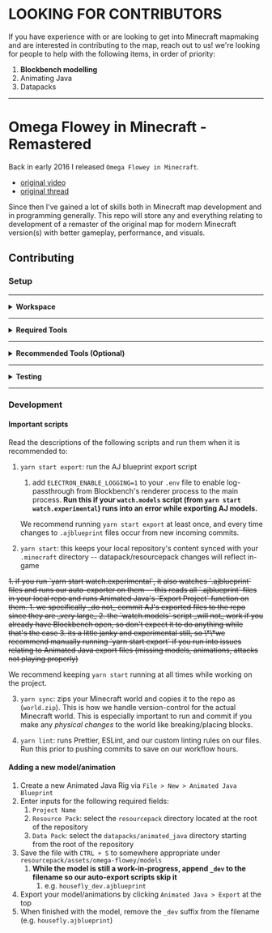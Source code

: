 # **LOOKING FOR CONTRIBUTORS**

If you have experience with or are looking to get into Minecraft mapmaking and are interested in contributing to the map, reach out to us! we're looking for people to help with the following items, in order of priority:

1. **Blockbench modelling**
2. Animating Java
3. Datapacks

---

# Omega Flowey in Minecraft - Remastered

Back in early 2016 I released `Omega Flowey in Minecraft`.

- [original video](https://youtu.be/5Q8OkmrZom8)
- [original thread](https://www.reddit.com/r/Undertale/comments/4a9jht/spoilers_omega_flowey_boss_fight_in_minecraft/)

Since then I've gained a lot of skills both in Minecraft map development and in programming generally. This repo will store any and everything relating to development of a remaster of the original map for modern Minecraft version(s) with better gameplay, performance, and visuals.

## Contributing

### Setup

---

<details>
  <summary><strong>Workspace</strong></summary>

1.  Install [`Node.js >= 16.10`](https://nodejs.org/en/download)
2.  Install [`Yarn 3.6.3`](https://v3.yarnpkg.com/getting-started/install) by running `corepack enable`
3.  Initialize the repo by running `yarn`
4.  Enable Yarn's Plug'n'Play with VSCode by running `yarn dlx @yarnpkg/sdks vscode`
5.  Copy-paste `.env.EXAMPLE` and rename it to `.env`

    1.  Replace all the paths in there with paths on your local machine -- e.g. replacing `afro` with `<YOUR_USERNAME>`.

    Most of these variables are pretty straightforward except for `ASSETS_DIR` -- you'll want to follow this [reddit post](https://www.reddit.com/r/Minecraft/comments/wdx9mk/how_do_i_find_the_assets_folder_in_minecraft/iikxx3d/) to extract a vanilla assets folder that you can point `ASSETS_DIR` to

</details>

---

<details>
  <summary><strong>Required Tools</strong></summary>

1. [Blockbench](https://www.blockbench.net/downloads) -- for 3D modelling
   - Install our Blockbench CLI plugin:
     - Open Blockbench, then go to `File > Plugins > Load Plugin From File` and select the `bb-cli.js` file from your local `omega-flowey-remastered` repo (`omega-flowey-remastered/package-scripts/modules/bb-cli.js`).
2. [Animated Java 1.0.0 pre-release](https://discord.com/channels/785339959518953482/785500934092226580/1253042188363759666)
   - see the AJ [docs](https://animated-java.github.io/docs/resources/installing-pre-releases) for how to install a pre-release.

</details>

---

<details>
  <summary><strong>Recommended Tools (Optional)</strong></summary>

Install the following apps:

1. [paint.net](https://www.getpaint.net/download.html) -- for image editing
2. [ScreenToGif](https://www.screentogif.com/) -- lightweight GIF recorder
3. [DaVinci Resolve](https://www.blackmagicdesign.com/event/davinciresolvedownload) -- for video editing / frame-by-frame video analysis (of the original fight in Undertale)

We also recommend using [blockcolors.app](https://blockcolors.app/) to get a representative vanilla block texture for a desired color while texturing models.

</details>

---

<details>
  <summary><strong>Testing</strong></summary>

1. Download the [Fabric mod loader](https://fabricmc.net/) and install a new profile to your Minecraft launcher
2. Download the [Fabric API](https://www.curseforge.com/minecraft/mc-mods/fabric-api/files) jar
3. Download the latest release jar of [`packtest`](https://modrinth.com/mod/packtest)
   1. You should probably download the same version that we're currently specifying in `./.github/workflows/validate.yml`
4. Move the `Fabric API` and `packtest` jars into your `mods` folder in the Minecraft directory (typically `%appdata%/.minecraft/mods`)
5. Run the new profile in your Minecraft launcher to launch a (lightly) modded instance that's able to run `packtest`'s new commands designed for testing
   1. Try: `test runall`
   2. See `packtest`'s [README](https://github.com/misode/packtest) for full command documentation

</details>

---

### Development

#### Important scripts

Read the descriptions of the following scripts and run them when it is recommended to:

1. `yarn start export`: run the AJ blueprint export script

   1. add `ELECTRON_ENABLE_LOGGING=1` to your `.env` file to enable log-passthrough from Blockbench's renderer process to the main process. **Run this if your `watch.models` script (from `yarn start watch.experimental`) runs into an error while exporting AJ models.**

   We recommend running `yarn start export` at least once, and every time changes to `.ajblueprint` files occur from new incoming commits.

2. `yarn start`: this keeps your local repository's content synced with your `.minecraft` directory -- datapack/resourcepack changes will reflect in-game

  <s>
   1. if you run `yarn start watch.experimental`, it also watches `.ajblueprint` files and runs our auto-exporter on them -- this reads all `.ajblueprint` files in your local repo and runs Animated Java's `Export Project` function on them.
      1. we specifically _do not_ commit AJ's exported files to the repo since they are _very large_
      2. the `watch.models` script _will not_ work if you already have Blockbench open, so don't expect it to do anything while that's the case
      3. its a little janky and experimental still, so \*\*we recommend manually running `yarn start export` if you run into issues relating to Animated Java export files (missing models, animations, attacks not playing properly)
  </s>

We recommend keeping `yarn start` running at all times while working on the project.

3. `yarn sync`: zips your Minecraft world and copies it to the repo as (`world.zip`). This is how we handle version-control for the actual Minecraft world. This is especially important to run and commit if you make any _physical changes_ to the world like breaking/placing blocks.

4. `yarn lint`: runs Prettier, ESLint, and our custom linting rules on our files. Run this prior to pushing commits to save on our workflow hours.

#### Adding a new model/animation

1. Create a new Animated Java Rig via `File > New > Animated Java Blueprint`
2. Enter inputs for the following required fields:
   1. `Project Name`
   2. `Resource Pack`: select the `resourcepack` directory located at the root of the repository
   3. `Data Pack`: select the `datapacks/animated_java` directory starting from the root of the repository
3. Save the file with `CTRL + S` to somewhere appropriate under `resourcepack/assets/omega-flowey/models`
   1. **While the model is still a work-in-progress, append `_dev` to the filename so our auto-export scripts skip it**
      1. e.g. `housefly_dev.ajblueprint`
4. Export your model/animations by clicking `Animated Java > Export` at the top
5. When finished with the model, remove the `_dev` suffix from the filename (e.g. `housefly.ajblueprint`)

